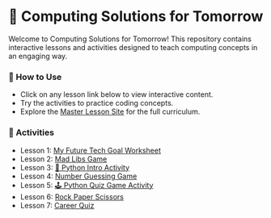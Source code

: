 # 🚀 Computing Solutions for Tomorrow

Welcome to Computing Solutions for Tomorrow! This repository contains interactive lessons and activities designed to teach computing concepts in an engaging way.

### 📖 How to Use

- Click on any lesson link below to view interactive content.
- Try the activities to practice coding concepts.
- Explore the [Master Lesson Site](https://dbknox.github.io/computing_solutions_for_tomorrow/index.html) for the full curriculum.

### 🎯 Activities
* Lesson 1: [My Future Tech Goal Worksheet](https://dbknox.github.io/computing_solutions_for_tomorrow/My%20Future%20Tech%20Goal%20Worksheet.html)
* Lesson 2: [Mad Libs Game](https://dbknox.github.io/computing_solutions_for_tomorrow/Mad%20Libs%20Game.html)
* Lesson 3: [🐍 Python Intro Activity](https://dbknox.github.io/computing_solutions_for_tomorrow/Python%20Activity.html)
* Lesson 4: [Number Guessing Game](https://dbknox.github.io/computing_solutions_for_tomorrow/Number%20Guessing%20Game.html)
* Lesson 5: [🕹️ Python Quiz Game Activity](https://dbknox.github.io/computing_solutions_for_tomorrow/Python%20Quiz%20Game%20Activity.html)
* Lesson 6: [Rock Paper Scissors](https://dbknox.github.io/computing_solutions_for_tomorrow/Rock%20Paper%20Scissors.html)
* Lesson 7: [Career Quiz](https://dbknox.github.io/computing_solutions_for_tomorrow/Career%20Quiz.html)
